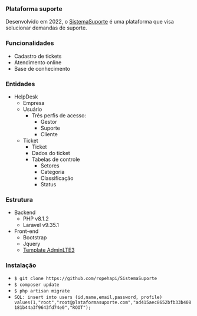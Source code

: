 ### Plataforma suporte

Desenvolvido em 2022, o [SistemaSuporte]("https://github.com/ropehapi/SistemaSuporte") é uma plataforma que visa solucionar demandas de suporte.

### Funcionalidades
- Cadastro de tickets
- Atendimento online
- Base de conhecimento

### Entidades
- HelpDesk
  - Empresa
  - Usuário
    - Três perfis de acesso:
      - Gestor
      - Suporte
      - Cliente
  - Ticket
    - Ticket 
    - Dados do ticket
    - Tabelas de controle
      - Setores
      - Categoria
      - Classificação
      - Status

### Estrutura
- Backend
    - PHP v8.1.2
    - Laravel v9.35.1
- Front-end
    - Bootstrap
    - Jquery
    - [Template AdminLTE3](https://github.com/jeroennoten/Laravel-AdminLTE)

### Instalação
- `$ git clone https://github.com/ropehapi/SistemaSuporte`
- `$ composer update`
- `$ php artisan migrate`
- `SQL: insert into users (id,name,email,password, profile) values(1,"root","root@plataformasuporte.com","ad415aec8652bfb33b408181b44a3f9643fd74e0","ROOT");`
